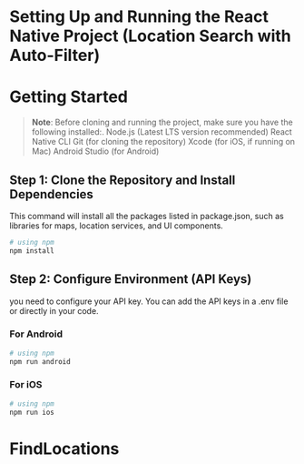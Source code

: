 
# Setting Up and Running the React Native Project (Location Search with Auto-Filter)

# Getting Started

>**Note**: Before cloning and running the project, make sure you have the following installed:.
            Node.js (Latest LTS version recommended)
            React Native CLI
            Git (for cloning the repository)
            Xcode (for iOS, if running on Mac)
            Android Studio (for Android)

## Step 1: Clone the Repository and Install Dependencies

  This command will install all the packages listed in package.json, such as libraries for maps, location services, and UI components.

```bash
# using npm
npm install

```

## Step 2: Configure Environment (API Keys)
 you need to configure your API key. You can add the API keys in a .env file or directly in your code.

### For Android

```bash
# using npm
npm run android

```

### For iOS

```bash
# using npm
npm run ios

```

# FindLocations
